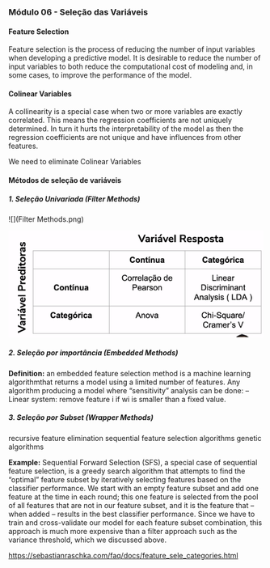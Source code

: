 ### Módulo 06 - Seleção das Variáveis

#### Feature Selection

Feature selection is the process of reducing the number of input variables when developing a predictive model. It is desirable to reduce the number of input variables to both reduce the computational cost of modeling and, in some cases, to improve the performance of the model.


#### Colinear Variables


A collinearity is a special case when two or more variables are exactly correlated. This means the regression coefficients are not uniquely determined. In turn it hurts the interpretability of the model as then the regression coefficients are not unique and have influences from other features.

We need to eliminate Colinear Variables

#### Métodos de seleção de variáveis  

##### 1. Seleção Univariada (Filter Methods)

![](Filter Methods.png)

![](QuadroResumoSelecaoUnivariada.png)


##### 2. Seleção por importância (Embedded Methods)


**Definition:** an embedded feature selection method is a machine learning algorithmthat returns a model using a limited number of features. Any algorithm producing a model where “sensitivity” analysis can be done: – Linear system: remove feature i if wi is smaller than a fixed value.


##### 3. Seleção por Subset (Wrapper Methods)

recursive feature elimination
sequential feature selection algorithms
genetic algorithms

**Example:** Sequential Forward Selection (SFS), a special case of sequential feature selection, is a greedy search algorithm that attempts to find the “optimal” feature subset by iteratively selecting features based on the classifier performance. We start with an empty feature subset and add one feature at the time in each round; this one feature is selected from the pool of all features that are not in our feature subset, and it is the feature that – when added – results in the best classifier performance. Since we have to train and cross-validate our model for each feature subset combination, this approach is much more expensive than a filter approach such as the variance threshold, which we discussed above.

https://sebastianraschka.com/faq/docs/feature_sele_categories.html